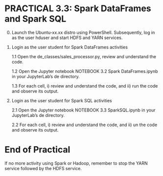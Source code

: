 # PRACTICAL 3.3: Spark DataFrames and Spark SQL

0. Launch the Ubuntu-xx.xx distro using PowerShell. Subsequently, log in as the user hduser and start HDFS and YARN services. 

1. Login as the user student for Spark DataFrames activities

   1.1 Open the de_classes/sales_processor.py, review and understand the code.

   1.2 Open the Jupyter notebook NOTEBOOK 3.2 Spark DataFrames.ipynb in your JupyterLab’s de directory.

   1.3 For each cell, i) review and understand the code, and ii) run the code and observe its output.



2. Login as the user student for Spark SQL activities
   
   2.1 Open the Jupyter notebook NOTEBOOK 3.3 SparkSQL.ipynb in your JupyterLab’s de directory.

   2.2 For each cell, i) review and understand the code, and ii) un the code and observe its output.


# End of Practical

If no more activity using Spark or Hadoop, remember to stop the YARN service followed by the HDFS service.


